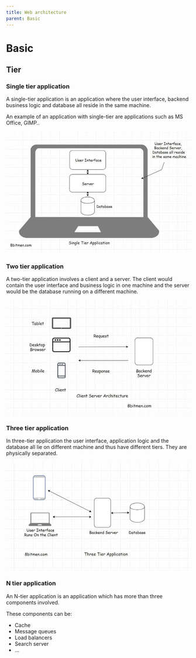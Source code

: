 ```yaml
---
title: Web architecture 
parent: Basic
---
```


# Basic

## Tier

### Single tier application

A single-tier application is an application where the user interface, backend business logic and database all reside in the same machine.

An example of an application with single-tier are applications such as MS Office, GIMP..

![](assets/single-tier-application.png)

### Two tier application

A two-tier application involves a client and a server. The client would contain the user interface and business logic in one machine and the server would be the database running on a different machine.

![](assets/two-tier-application.png)

### Three tier application

In three-tier application the user interface, application logic and the database all lie on different machine and thus have different tiers. They are physically separated.

![](assets/three-tier-application.png)

### N tier application

An N-tier application is an application which has more than three components involved.

These components can be:

- Cache
- Message queues
- Load balancers
- Search server
- ...
